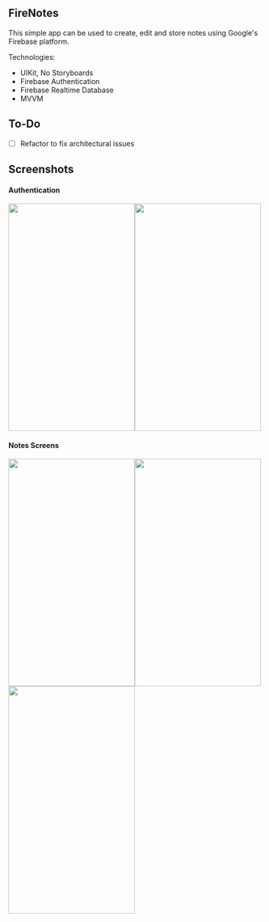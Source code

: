 ##  FireNotes

This simple app can be used to create, edit and store notes using Google's Firebase platform.

Technologies: 
- UIKit, No Storyboards
- Firebase Authentication
- Firebase Realtime Database
- MVVM

## To-Do
- [ ] Refactor to fix architectural issues

## Screenshots
#### Authentication
<img src="https://user-images.githubusercontent.com/52073275/113876949-e7003e80-97c0-11eb-861d-718058807d3b.png" width="250" height="450"><img src="https://user-images.githubusercontent.com/52073275/113876970-ec5d8900-97c0-11eb-9928-713a622f63e3.png" width="250" height="450">
#### Notes Screens
<img src="https://user-images.githubusercontent.com/52073275/113877555-7dccfb00-97c1-11eb-8286-378fd6e6eb01.png" width="250" height="450"><img src="https://user-images.githubusercontent.com/52073275/113877565-7f96be80-97c1-11eb-8919-f13afa64b72e.png" width="250" height="450"><img src="https://user-images.githubusercontent.com/52073275/113877572-81608200-97c1-11eb-9044-83c0189d41a7.png" width="250" height="450">
